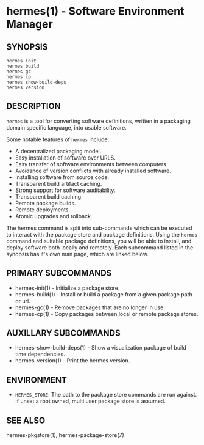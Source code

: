 hermes(1) - Software Environment Manager
=========================================

## SYNOPSIS

`hermes init`<br>
`hermes build`<br>
`hermes gc`<br>
`hermes cp`<br>
`hermes show-build-deps`<br>
`hermes version`<br>

## DESCRIPTION

`hermes` is a tool for converting software definitions, written in a packaging domain
specific language, into usable software. 

Some notable features of ```hermes``` include:

* A decentralized packaging model.
* Easy installation of software over URLS.
* Easy transfer of software environments between computers.
* Avoidance of version conflicts with already installed software.
* Installing software from source code.
* Transparent build artifact caching.
* Strong support for software auditability.
* Transparent build caching.
* Remote package builds.
* Remote deployments.
* Atomic upgrades and rollback.

The hermes command is split into sub-commands which can be executed to interact with the package
store and package definitions.
Using the `hermes` command and suitable package definitions, you will be able to install, and deploy
software both locally and remotely. Each subcommand listed in the synopsis  has it's own man page,
which are linked below.


## PRIMARY SUBCOMMANDS

* hermes-init(1) - Initialize a package store.
* hermes-build(1) - Install or build a package from a given package path or url.
* hermes-gc(1) - Remove packages that are no longer in use.
* hermes-cp(1) - Copy packages between local or remote package stores.

## AUXILLARY SUBCOMMANDS

* hermes-show-build-deps(1) - Show a visualization package of build time dependencies.
* hermes-version(1) - Print the hermes version.

## ENVIRONMENT

  * `HERMES_STORE`:
    The path to the package store commands are run against. If unset a root owned, multi user package store
    is assumed.

## SEE ALSO

hermes-pkgstore(1), hermes-package-store(7)
